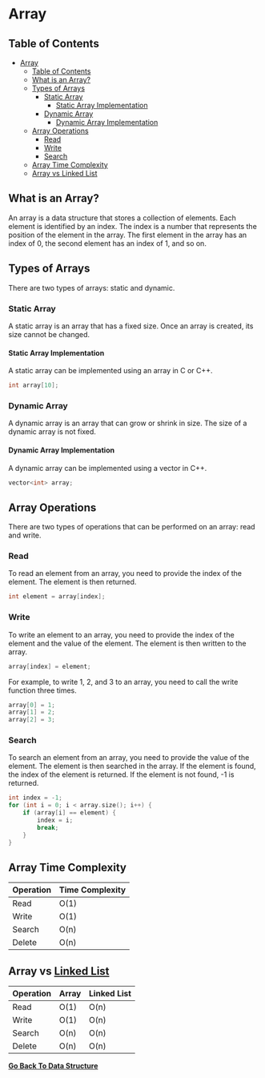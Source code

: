 # Array

## Table of Contents

- [Array](#array)
  - [Table of Contents](#table-of-contents)
  - [What is an Array?](#what-is-an-array)
  - [Types of Arrays](#types-of-arrays)
    - [Static Array](#static-array)
      - [Static Array Implementation](#static-array-implementation)
    - [Dynamic Array](#dynamic-array)
      - [Dynamic Array Implementation](#dynamic-array-implementation)
  - [Array Operations](#array-operations)
    - [Read](#read)
    - [Write](#write)
    - [Search](#search)
  - [Array Time Complexity](#array-time-complexity)
  - [Array vs Linked List](#array-vs-linked-list)

## What is an Array?

An array is a data structure that stores a collection of elements. Each element is identified by an index. The index is a number that represents the position of the element in the array. The first element in the array has an index of 0, the second element has an index of 1, and so on.

## Types of Arrays

There are two types of arrays: static and dynamic.

### Static Array

A static array is an array that has a fixed size. Once an array is created, its size cannot be changed.

#### Static Array Implementation

A static array can be implemented using an array in C or C++.

```c
int array[10];
```

### Dynamic Array

A dynamic array is an array that can grow or shrink in size. The size of a dynamic array is not fixed.

#### Dynamic Array Implementation

A dynamic array can be implemented using a vector in C++.

```c++
vector<int> array;
```

## Array Operations

There are two types of operations that can be performed on an array: read and write.

### Read

To read an element from an array, you need to provide the index of the element. The element is then returned.

```c
int element = array[index];
```

### Write

To write an element to an array, you need to provide the index of the element and the value of the element. The element is then written to the array.

```c
array[index] = element;
```

For example, to write 1, 2, and 3 to an array, you need to call the write function three times.

```c
array[0] = 1;
array[1] = 2;
array[2] = 3;
```

### Search

To search an element from an array, you need to provide the value of the element. The element is then searched in the array. If the element is found, the index of the element is returned. If the element is not found, -1 is returned.

```c
int index = -1;
for (int i = 0; i < array.size(); i++) {
    if (array[i] == element) {
        index = i;
        break;
    }
}
```

## Array Time Complexity

| Operation | Time Complexity |
| --------- | --------------- |
| Read      | O(1)            |
| Write     | O(1)            |
| Search    | O(n)            |
| Delete    | O(n)            |

## Array vs [Linked List](Linked-List.md)

| Operation | Array | Linked List |
| --------- | ----- | ----------- |
| Read      | O(1)  | O(n)        |
| Write     | O(1)  | O(n)        |
| Search    | O(n)  | O(n)        |
| Delete    | O(n)  | O(n)        |

[**Go Back To Data Structure**](Overview.md)
